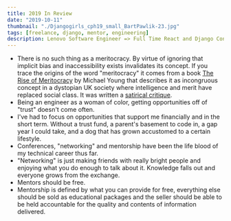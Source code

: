 ```yaml
---
title: 2019 In Review
date: "2019-10-11"
thumbnail: "./Djangogirls_cph19_small_BartPawlik-23.jpg"
tags: [freelance, django, mentor, engineering]
description: Lenovo Software Engineer => Full Time React and Django Consultant, A Year In Europe
---
```


- There is no such thing as a meritocracy. By virtue of ignoring that implicit bias and inaccessibility exists invalidates its concept. If you trace the origins of the word "meritocracy" it comes from a book [The Rise of Meritocracy](https://www.amazon.co.uk/dp/1560007044/ref=nosim?linkCode=gs2&tag=0sil8-21) by Michael Young that describes it as incongruous concept in a dystopian UK society where intelligence and merit have replaced social class. It was written a [satirical critique](https://www.theguardian.com/politics/2001/jun/29/comment).
- Being an engineer as a woman of color, getting opportunities off of "trust" doesn't come often.
- I've had to focus on opportunities that support me financially and in the short term. Without a trust fund, a parent's basement to code in, a gap year I could take, and a dog that has grown accustomed to a certain lifestyle.
- Conferences, "networking" and mentorship have been the life blood of my technical career thus far.
- "Networking" is just making friends with really bright people and enjoying what you do enough to talk about it. Knowledge falls out and everyone grows from the exchange.
- Mentors should be free.
- Mentorship is defined by what you can provide for free, everything else should be sold as educational packages and the seller should be able to be held accountable for the quality and contents of information delivered.

